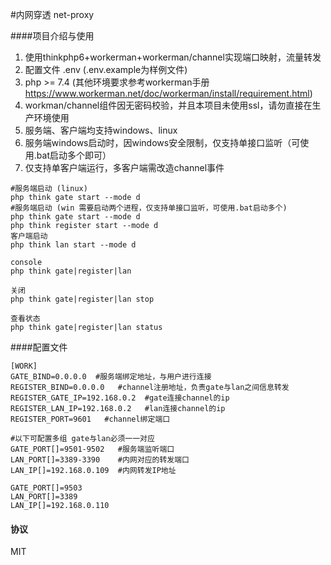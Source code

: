 #内网穿透 net-proxy

####项目介绍与使用
1. 使用thinkphp6+workerman+workerman/channel实现端口映射，流量转发
2. 配置文件 .env (.env.example为样例文件)
3. php >= 7.4 (其他环境要求参考workerman手册 https://www.workerman.net/doc/workerman/install/requirement.html)
4. workman/channel组件因无密码校验，并且本项目未使用ssl，请勿直接在生产环境使用
5. 服务端、客户端均支持windows、linux
6. 服务端windows启动时，因windows安全限制，仅支持单接口监听（可使用.bat启动多个即可）
7. 仅支持单客户端运行，多客户端需改造channel事件


```
#服务端启动 (linux)
php think gate start --mode d
#服务端启动 (win 需要启动两个进程，仅支持单接口监听，可使用.bat启动多个)
php think gate start --mode d
php think register start --mode d
客户端启动
php think lan start --mode d

console
php think gate|register|lan

关闭
php think gate|register|lan stop

查看状态
php think gate|register|lan status
```

####配置文件
```
[WORK]
GATE_BIND=0.0.0.0  #服务端绑定地址，与用户进行连接
REGISTER_BIND=0.0.0.0   #channel注册地址，负责gate与lan之间信息转发
REGISTER_GATE_IP=192.168.0.2  #gate连接channel的ip
REGISTER_LAN_IP=192.168.0.2   #lan连接channel的ip
REGISTER_PORT=9601   #channel绑定端口

#以下可配置多组 gate与lan必须一一对应
GATE_PORT[]=9501-9502   #服务端监听端口
LAN_PORT[]=3389-3390    #内网对应的转发端口
LAN_IP[]=192.168.0.109  #内网转发IP地址

GATE_PORT[]=9503        
LAN_PORT[]=3389
LAN_IP[]=192.168.0.110
```

#### 协议
MIT
